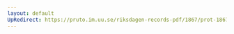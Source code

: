```yaml
---
layout: default
UpRedirect: https://pruto.im.uu.se/riksdagen-records-pdf/1867/prot-1867--ak--209/prot-1867--ak--209_001.pdf
---
```

